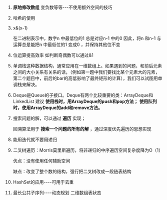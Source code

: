 1. **原地修改数组** 变负数等等---不使用额外空间的技巧

2. 哈希的使用

3. x&(x-1) 

   在二进制表示中，数字n 中最低位的1 总是对应n-1 中的0 
    因此，将n 和n-1 与运算总是能把n 中最低位的1 变成0 ，并保持其他位不变

4. 位运算提高效率 如判断奇偶数可以通过&1

5. 单调栈这种数据结构，通常应用在一维数组上。如果遇到的问题，和前后元素之间的大小关系有关系的话，（例如第一题中我们要找比某个元素大的元素，第二个题目中，前后的bar的高低影响了最终矩形的计算），我们可以试图用单调栈来解决。

6.  Deque是Queue的子接口。Deque有两个比较重要的类：ArrayDeque和LinkedList 
    建议 **使用栈时，用ArrayDeque的push和pop方法；** **使用队列时，使用ArrayDeque的add和remove方法。**

7. 搜索问题的解，可以通过 **遍历** 实现；

   回溯算法用于 **搜索一个问题的所有的解** ，通过深度优先遍历的思想实现
   
8. 能用迭代就不要用递归

9. 二叉树遍历：Morris莫里斯遍历，将非递归的中序遍历空间复杂度降为O（1）

   优点：没有使用任何辅助空间

   缺点：改变了整个数的结构，强行把二叉树改成一段链表结构

10. HashSet的应用----可用于去重

11. 最长公共子序列----动态规划 二维数组表状态

    

